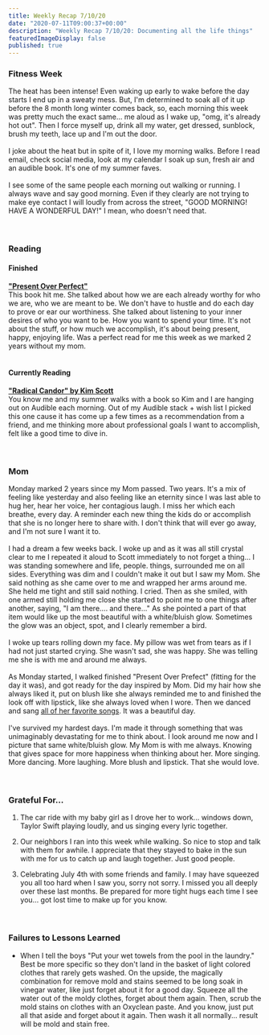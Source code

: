 ```yaml
---
title: Weekly Recap 7/10/20
date: "2020-07-11T09:00:37+00:00"
description: "Weekly Recap 7/10/20: Documenting all the life things"
featuredImageDisplay: false
published: true
---
```


### Fitness Week

The heat has been intense! Even waking up early to wake before the day starts I end up in a sweaty mess. But, I'm determined to soak all of it up before the 8 month long winter comes back, so, each morning this week was pretty much the exact same... me aloud as I wake up, "omg, it's already hot out". Then I force myself up, drink all my water, get dressed, sunblock, brush my teeth, lace up and I'm out the door.
<br /><br />
I joke about the heat but in spite of it, I love my morning walks. Before I read email, check social media, look at my calendar I soak up sun, fresh air and an audible book. It's one of my summer faves.
<br /><br />
I see some of the same people each morning out walking or running. I always wave and say good morning. Even if they clearly are not trying to make eye contact I will loudly from across the street, "GOOD MORNING! HAVE A WONDERFUL DAY!" I mean, who doesn't need that.
<br /><br /><br />

### Reading

#### Finished

<a href="https://www.shaunaniequist.com/books" target="_blank">**"Present Over Perfect"**</a><br />This book hit me. She talked about how we are each already worthy for who we are, who we are meant to be. We don't have to hustle and do each day to prove or ear our worthiness. She talked about listening to your inner desires of who you want to be. How you want to spend your time. It's not about the stuff, or how much we accomplish, it's about being present, happy, enjoying life. Was a perfect read for me this week as we marked 2 years without my mom.
<br /><br />

#### Currently Reading

<a href="https://www.radicalcandor.com/" target="_blank">**"Radical Candor" by Kim Scott**</a><br/>You know me and my summer walks with a book so Kim and I are hanging out on Audible each morning. Out of my Audible stack + wish list I picked this one cause it has come up a few times as a recommendation from a friend, and me thinking more about professional goals I want to accomplish, felt like a good time to dive in.
<br /><br /><br />

### Mom

Monday marked 2 years since my Mom passed. Two years. It's a mix of feeling like yesterday and also feeling like an eternity since I was last able to hug her, hear her voice, her contagious laugh. I miss her which each breathe, every day. A reminder each new thing the kids do or accomplish that she is no longer here to share with. I don't think that will ever go away, and I'm not sure I want it to.
<br /><br />
I had a dream a few weeks back. I woke up and as it was all still crystal clear to me I repeated it aloud to Scott immediately to not forget a thing... I was standing somewhere and life, people. things, surrounded me on all sides. Everything was dim and I couldn't make it out but I saw my Mom. She said nothing as she came over to me and wrapped her arms around me. She held me tight and still said nothing. I cried. Then as she smiled, with one armed still holding me close she started to point me to one things after another, saying, "I am there.... and there..." As she pointed a part of that item would like up the most beautiful with a white/bluish glow. Sometimes the glow was an object, spot, and I clearly remember a bird.
<br /><br />
I woke up tears rolling down my face. My pillow was wet from tears as if I had not just started crying. She wasn't sad, she was happy. She was telling me she is with me and around me always.
<br /><br />
As Monday started, I walked finished "Present Over Prefect" (fitting for the day it was), and got ready for the day inspired by Mom. Did my hair how she always liked it, put on blush like she always reminded me to and finished the look off with lipstick, like she always loved when I wore. Then we danced and sang <a href="https://open.spotify.com/playlist/3EcuVEsEeuEpINfVx8o6un?si=adAS5BKXTdib1MLePR1KJw" target="_blank">all of her favorite songs</a>. It was a beautiful day.
<br /><br />
I've survived my hardest days. I'm made it through something that was unimaginably devastating for me to think about. I look around me now and I picture that same white/bluish glow. My Mom is with me always. Knowing that gives space for more happiness when thinking about her. More singing. More dancing. More laughing. More blush and lipstick. That she would love.
<br />
<br />
<br />

### Grateful For...

1. The car ride with my baby girl as I drove her to work... windows down, Taylor Swift playing loudly, and us singing every lyric together.

2. Our neighbors I ran into this week while walking. So nice to stop and talk with them for awhile. I appreciate that they stayed to bake in the sun with me for us to catch up and laugh together. Just good people.

3. Celebrating July 4th with some friends and family. I may have squeezed you all too hard when I saw you, sorry not sorry. I missed you all deeply over these last months. Be prepared for more tight hugs each time I see you... got lost time to make up for you know.
   <br />
   <br />
   <br />

### Failures to Lessons Learned

- When I tell the boys "Put your wet towels from the pool in the laundry." Best be more specific so they don't land in the basket of light colored clothes that rarely gets washed. On the upside, the magically combination for remove mold and stains seemed to be long soak in vinegar water, like just forget about it for a good day. Squeeze all the water out of the moldy clothes, forget about them again. Then, scrub the mold stains on clothes with an Oxyclean paste. And you know, just put all that aside and forget about it again. Then wash it all normally... result will be mold and stain free.
